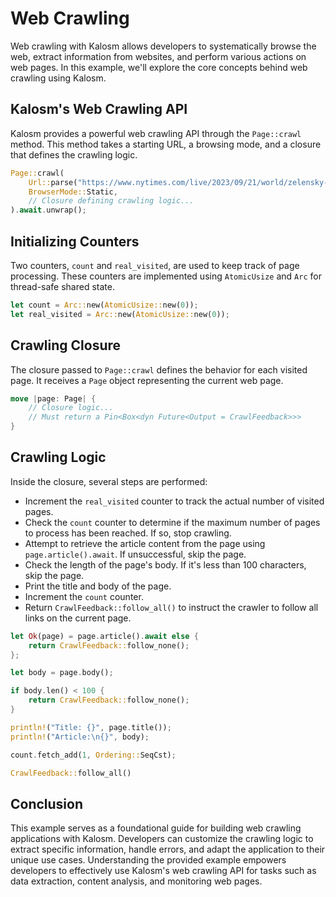 # Web Crawling

Web crawling with Kalosm allows developers to systematically browse the web, extract information from websites, and perform various actions on web pages. In this example, we'll explore the core concepts behind web crawling using Kalosm.

## Kalosm's Web Crawling API

Kalosm provides a powerful web crawling API through the `Page::crawl` method. This method takes a starting URL, a browsing mode, and a closure that defines the crawling logic.

```rust
Page::crawl(
    Url::parse("https://www.nytimes.com/live/2023/09/21/world/zelensky-russia-ukraine-news").unwrap(),
    BrowserMode::Static,
    // Closure defining crawling logic...
).await.unwrap();
```

## Initializing Counters

Two counters, `count` and `real_visited`, are used to keep track of page processing. These counters are implemented using `AtomicUsize` and `Arc` for thread-safe shared state.

```rust
let count = Arc::new(AtomicUsize::new(0));
let real_visited = Arc::new(AtomicUsize::new(0));
```

## Crawling Closure

The closure passed to `Page::crawl` defines the behavior for each visited page. It receives a `Page` object representing the current web page.

```rust
move |page: Page| {
    // Closure logic...
    // Must return a Pin<Box<dyn Future<Output = CrawlFeedback>>>
}
```

## Crawling Logic

Inside the closure, several steps are performed:

- Increment the `real_visited` counter to track the actual number of visited pages.
- Check the `count` counter to determine if the maximum number of pages to process has been reached. If so, stop crawling.
- Attempt to retrieve the article content from the page using `page.article().await`. If unsuccessful, skip the page.
- Check the length of the page's body. If it's less than 100 characters, skip the page.
- Print the title and body of the page.
- Increment the `count` counter.
- Return `CrawlFeedback::follow_all()` to instruct the crawler to follow all links on the current page.

```rust
let Ok(page) = page.article().await else {
    return CrawlFeedback::follow_none();
};

let body = page.body();

if body.len() < 100 {
    return CrawlFeedback::follow_none();
}

println!("Title: {}", page.title());
println!("Article:\n{}", body);

count.fetch_add(1, Ordering::SeqCst);

CrawlFeedback::follow_all()
```

## Conclusion

This example serves as a foundational guide for building web crawling applications with Kalosm. Developers can customize the crawling logic to extract specific information, handle errors, and adapt the application to their unique use cases. Understanding the provided example empowers developers to effectively use Kalosm's web crawling API for tasks such as data extraction, content analysis, and monitoring web pages.
